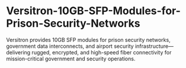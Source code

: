 # Versitron-10GB-SFP-Modules-for-Prison-Security-Networks
Versitron provides 10GB SFP modules for prison security networks, government data interconnects, and airport security infrastructure—delivering rugged, encrypted, and high-speed fiber connectivity for mission-critical government and security operations.
